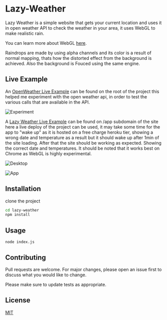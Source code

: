 # Lazy-Weather

Lazy Weather is a simple website that gets your current location and uses it in open weather API to check the
weather in your area, it uses WebGL to make realistic rain.

You can learn more about WebGL [here](https://webglfundamentals.org/).

Raindrops are made by using alpha channels and its color is a result of normal mapping, thats how the distorted
effect from the background is achieved. Also the background is Fouced using the same engine.

## Live Example
An [OpenWeather Live Example](http://lazy-weather.herokuapp.com/) can be found on the root of the project this
helped me experiment with the open weather api, in order to test the various calls that are available in the API.

![Experiment](https://media.giphy.com/media/hr9WlXNTM3OjakfaKg/giphy.gif)

A [Lazy Weather Live Example](http://lazy-weather.herokuapp.com/app) can be found on /app subdomain of the site
here a live deploy of the project can be used, it may take some time for the app to "wake up" as it is hosted on
a free charge heroku tier, showing a wrong date and temperature as a result but it should wake up after 1min of
the site loading. After that the site should be working as expected. Showing the correct date and temperatures.
It should be noted that it works best on Chrome as WebGL is highly experimental.

![Desktop](https://media.giphy.com/media/Wn127Ml0olaaSVefv0/giphy.gif)

![App](https://media.giphy.com/media/XzeeDde0WmYMR8zWCp/giphy.gif)

## Installation

clone the project

```bash
cd lazy-weather
npm install
```

## Usage

```node
node index.js
```

## Contributing
Pull requests are welcome. For major changes, please open an issue first to discuss what you would like to change.

Please make sure to update tests as appropriate.

## License
[MIT](https://choosealicense.com/licenses/mit/)